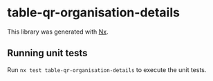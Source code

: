 # table-qr-organisation-details

This library was generated with [Nx](https://nx.dev).

## Running unit tests

Run `nx test table-qr-organisation-details` to execute the unit tests.

